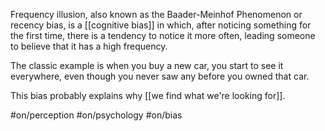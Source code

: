 Frequency illusion, also known as the Baader-Meinhof Phenomenon or recency bias, is a [[cognitive bias]] in which, after noticing something for the first time, there is a tendency to notice it more often, leading someone to believe that it has a high frequency. 

The classic example is when you buy a new car, you start to see it everywhere, even though you never saw any before you owned that car.

This bias probably explains why [[we find what we're looking for]].


#on/perception #on/psychology #on/bias 